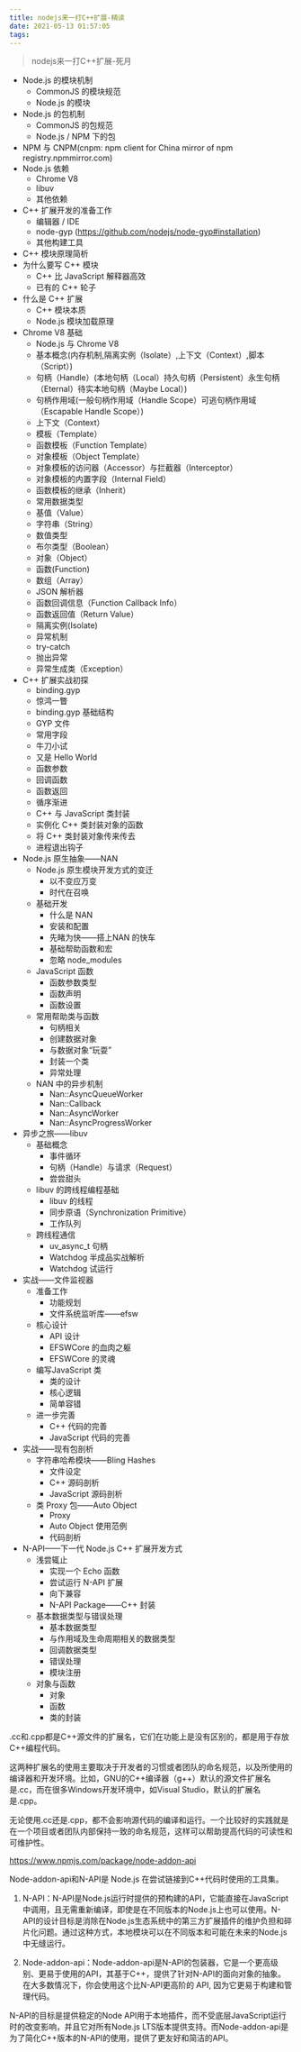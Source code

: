 ```yaml
---
title: nodejs来一打C++扩展-精读
date: 2021-05-13 01:57:05
tags:
---
```

> nodejs来一打C++扩展-死月


- Node.js 的模块机制
  - CommonJS 的模块规范
  - Node.js 的模块
- Node.js 的包机制
  - CommonJS 的包规范
  - Node.js / NPM 下的包
- NPM 与 CNPM(cnpm: npm client for China mirror of npm registry.npmmirror.com)
- Node.js 依赖
  - Chrome V8
  - libuv
  - 其他依赖
- C++ 扩展开发的准备工作
  - 编辑器 / IDE
  - node-gyp (https://github.com/nodejs/node-gyp#installation)
  - 其他构建工具
- C++ 模块原理简析
- 为什么要写 C++ 模块
  - C++ 比 JavaScript 解释器高效
  - 已有的 C++ 轮子
- 什么是 C++ 扩展
  - C++ 模块本质
  - Node.js 模块加载原理
- Chrome V8 基础
  - Node.js 与 Chrome V8
  - 基本概念(内存机制,隔离实例（Isolate）,上下文（Context）,脚本（Script）)
  - 句柄（Handle）(本地句柄（Local）持久句柄（Persistent）永生句柄（Eternal）待实本地句柄（Maybe Local）)
  - 句柄作用域(一般句柄作用域（Handle Scope）可逃句柄作用域（Escapable Handle Scope）)
  - 上下文（Context）
  - 模板（Template）
  - 函数模板（Function Template）
  - 对象模板（Object Template）
  - 对象模板的访问器（Accessor）与拦截器（Interceptor）
  - 对象模板的内置字段（Internal Field）
  - 函数模板的继承（Inherit）
  - 常用数据类型 
  - 基值（Value） 
  - 字符串（String）
  - 数值类型
  - 布尔类型（Boolean）
  - 对象（Object）
  - 函数(Function)
  - 数组（Array）
  - JSON 解析器
  - 函数回调信息（Function Callback Info）
  - 函数返回值（Return Value）
  - 隔离实例(Isolate)
  - 异常机制
  - try-catch
  - 抛出异常
  - 异常生成类（Exception）
- C++ 扩展实战初探
  - binding.gyp
  - 惊鸿一瞥
  - binding.gyp 基础结构
  - GYP 文件
  - 常用字段
  - 牛刀小试
  - 又是 Hello World
  - 函数参数
  - 回调函数
  - 函数返回
  - 循序渐进
  - C++ 与 JavaScript 类封装
  - 实例化 C++ 类封装对象的函数
  - 将 C++ 类封装对象传来传去
  - 进程退出钩子
- Node.js 原生抽象——NAN
  - Node.js 原生模块开发方式的变迁
    - 以不变应万变
    - 时代在召唤
  - 基础开发
    - 什么是 NAN
    - 安装和配置
    - 先睹为快——搭上NAN 的快车
    - 基础帮助函数和宏
    - 忽略 node_modules
  - JavaScript 函数
    - 函数参数类型
    - 函数声明
    - 函数设置
  - 常用帮助类与函数
    - 句柄相关
    - 创建数据对象
    - 与数据对象“玩耍”
    - 封装一个类
    - 异常处理
  - NAN 中的异步机制
    - Nan::AsyncQueueWorker
    - Nan::Callback
    - Nan::AsyncWorker
    - Nan::AsyncProgressWorker
- 异步之旅——libuv
  - 基础概念
    - 事件循环
    - 句柄（Handle）与请求（Request）
    - 尝尝甜头
  - libuv 的跨线程编程基础
    - libuv 的线程
    - 同步原语（Synchronization Primitive）
    - 工作队列
  - 跨线程通信
    - uv_async_t 句柄
    - Watchdog 半成品实战解析
    - Watchdog 试运行
- 实战——文件监视器
  - 准备工作
    - 功能规划
    - 文件系统监听库——efsw
  - 核心设计
    - API 设计
    - EFSWCore 的血肉之躯
    - EFSWCore 的灵魂
  - 编写JavaScript 类
    - 类的设计
    - 核心逻辑
    - 简单容错
  - 进一步完善
    - C++ 代码的完善
    - JavaScript 代码的完善
- 实战——现有包剖析
  - 字符串哈希模块——Bling Hashes
    - 文件设定
    - C++ 源码剖析
    - JavaScript 源码剖析
  - 类 Proxy 包——Auto Object
    - Proxy
    - Auto Object 使用范例
    - 代码剖析
- N-API——下一代 Node.js C++ 扩展开发方式
  - 浅尝辄止
    - 实现一个 Echo 函数
    - 尝试运行 N-API 扩展
    - 向下兼容
    - N-API Package——C++ 封装
  - 基本数据类型与错误处理
    - 基本数据类型
    - 与作用域及生命周期相关的数据类型
    - 回调数据类型
    - 错误处理
    - 模块注册
  - 对象与函数
    - 对象
    - 函数
    - 类的封装

.cc和.cpp都是C++源文件的扩展名，它们在功能上是没有区别的，都是用于存放C++编程代码。

这两种扩展名的使用主要取决于开发者的习惯或者团队的命名规范，以及所使用的编译器和开发环境。比如，GNU的C++编译器（g++）默认的源文件扩展名是.cc，而在很多Windows开发环境中，如Visual Studio，默认的扩展名是.cpp。

无论使用.cc还是.cpp，都不会影响源代码的编译和运行。一个比较好的实践就是在一个项目或者团队内部保持一致的命名规范，这样可以帮助提高代码的可读性和可维护性。

https://www.npmjs.com/package/node-addon-api

Node-addon-api和N-API是 Node.js 在尝试链接到C++代码时使用的工具集。

1. N-API：N-API是Node.js运行时提供的预构建的API，它能直接在JavaScript中调用，且无需重新编译，即使是在不同版本的Node.js上也可以使用。N-API的设计目标是消除在Node.js生态系统中的第三方扩展插件的维护负担和碎片化问题。通过这种方式，本地模块可以在不同版本和可能在未来的Node.js中无缝运行。

2. Node-addon-api：Node-addon-api是N-API的包装器，它是一个更高级别、更易于使用的API，其基于C++，提供了针对N-API的面向对象的抽象。 在大多数情况下，你会使用这个比N-API更高阶的 API, 因为它更易于构建和管理代码。

N-API的目标是提供稳定的Node API用于本地插件，而不受底层JavaScript运行时的改变影响，并且它对所有Node.js LTS版本提供支持。而Node-addon-api是为了简化C++版本的N-API的使用，提供了更友好和简洁的API。